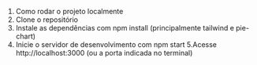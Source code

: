 1. Como rodar o projeto localmente
2. Clone o repositório
3. Instale as dependências com npm install (principalmente tailwind e pie-chart)
4. Inicie o servidor de desenvolvimento com npm start
5.Acesse http://localhost:3000 (ou a porta indicada no terminal)
